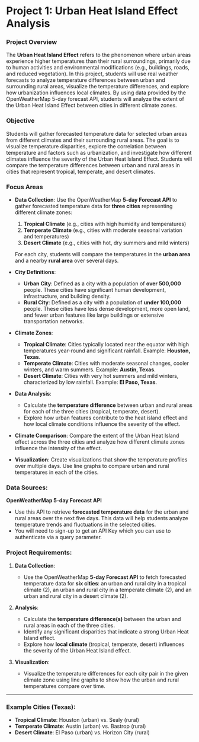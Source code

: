 # Project 1: Urban Heat Island Effect Analysis

### **Project Overview**
The **Urban Heat Island Effect** refers to the phenomenon where urban areas experience higher temperatures than their rural surroundings, primarily due to human activities and environmental modifications (e.g., buildings, roads, and reduced vegetation). In this project, students will use real weather forecasts to analyze temperature differences between urban and surrounding rural areas, visualize the temperature differences, and explore how urbanization influences local climates. By using data provided by the OpenWeatherMap 5-day forecast API, students will analyze the extent of the Urban Heat Island Effect between cities in different climate zones.

### **Objective**
Students will gather forecasted temperature data for selected urban areas from different climates and their surrounding rural areas. The goal is to visualize temperature disparities, explore the correlation between temperature and factors such as urbanization, and investigate how different climates influence the severity of the Urban Heat Island Effect. Students will compare the temperature differences between urban and rural areas in cities that represent tropical, temperate, and desert climates.

### **Focus Areas**
- **Data Collection**: Use the OpenWeatherMap **5-day Forecast API** to gather forecasted temperature data for **three cities** representing different climate zones:
  1. **Tropical Climate** (e.g., cities with high humidity and temperatures)
  2. **Temperate Climate** (e.g., cities with moderate seasonal variation and temperatures)
  3. **Desert Climate** (e.g., cities with hot, dry summers and mild winters)
  
  For each city, students will compare the temperatures in the **urban area** and a nearby **rural area** over several days.
  
- **City Definitions**:
  - **Urban City**: Defined as a city with a population of **over 500,000** people. These cities have significant human development, infrastructure, and building density.
  - **Rural City**: Defined as a city with a population of **under 100,000** people. These cities have less dense development, more open land, and fewer urban features like large buildings or extensive transportation networks.

- **Climate Zones**:
  - **Tropical Climate**: Cities typically located near the equator with high temperatures year-round and significant rainfall. Example: **Houston, Texas**.
  - **Temperate Climate**: Cities with moderate seasonal changes, cooler winters, and warm summers. Example: **Austin, Texas**.
  - **Desert Climate**: Cities with very hot summers and mild winters, characterized by low rainfall. Example: **El Paso, Texas**.

- **Data Analysis**: 
   - Calculate the **temperature difference** between urban and rural areas for each of the three cities (tropical, temperate, desert).
   - Explore how urban features contribute to the heat island effect and how local climate conditions influence the severity of the effect.

- **Climate Comparison**: Compare the extent of the Urban Heat Island effect across the three cities and analyze how different climate zones influence the intensity of the effect.

- **Visualization**: Create visualizations that show the temperature profiles over multiple days. Use line graphs to compare urban and rural temperatures in each of the cities.

### **Data Sources**:
**OpenWeatherMap 5-day Forecast API**
  - Use this API to retrieve **forecasted temperature data** for the urban and rural areas over the next five days. This data will help students analyze temperature trends and fluctuations in the selected cities.
  - You will need to sign-up to get an API Key which you can use to authenticate via a query parameter.

### **Project Requirements**:
1. **Data Collection**:
   - Use the OpenWeatherMap **5-day Forecast API** to fetch forecasted temperature data for **six cities**: an urban and rural city in a tropical climate (2), an urban and rural city in a temperate climate (2), and an urban and rural city in a desert climate (2).

2. **Analysis**:
   - Calculate the **temperature difference(s)** between the urban and rural areas in each of the three cities.
   - Identify any significant disparities that indicate a strong Urban Heat Island effect.
   - Explore how **local climate** (tropical, temperate, desert) influences the severity of the Urban Heat Island effect.

3. **Visualization**:
   - Visualize the temperature differences for each city pair in the given climate zone using line graphs to show how the urban and rural temperatures compare over time.

---

### **Example Cities (Texas)**:
- **Tropical Climate**: Houston (urban) vs. Sealy (rural)
- **Temperate Climate**: Austin (urban) vs. Bastrop (rural)
- **Desert Climate**: El Paso (urban) vs. Horizon City (rural)
